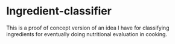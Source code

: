 # Ingredient-classifier
This is a proof of concept version of an idea I have for classifying ingredients for eventually doing nutritional evaluation in cooking.
